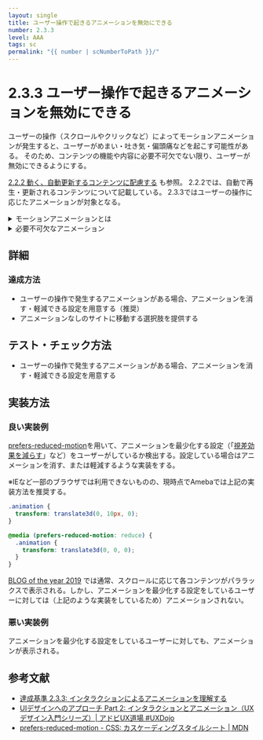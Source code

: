 ```yaml
---
layout: single
title: ユーザー操作で起きるアニメーションを無効にできる
number: 2.3.3
level: AAA
tags: sc
permalink: "{{ number | scNumberToPath }}/"
---
```


# 2.3.3 ユーザー操作で起きるアニメーションを無効にできる
ユーザーの操作（スクロールやクリックなど）によってモーションアニメーションが発生すると、ユーザーがめまい・吐き気・偏頭痛などを起こす可能性がある。
そのため、コンテンツの機能や内容に必要不可欠でない限り、ユーザーが無効にできるようにする。

[2.2.2 動く、自動更新するコンテンツに配慮する](/2/2/2/) も参照。
2.2.2では、自動で再生・更新されるコンテンツについて記載している。
2.3.3ではユーザーの操作に応じたアニメーションが対象となる。

<details>
  <summary>モーションアニメーションとは</summary>
  モーションアニメーションとは、動いているような錯覚や、スムーズに移動しているように感じさせるアニメーションのこと。例として、移動や拡大縮小、回転などがある。色、ぼかし、透明度の変化はモーションアニメーションには含まれない。
</details>

<details>
  <summary>必要不可欠なアニメーション</summary>
  必要不可欠なアニメーションとは、ローディングアニメーションなどの、そのものがないと機能しなくなるものを指す。
</details>

## 詳細
### 達成方法
- ユーザーの操作で発生するアニメーションがある場合、アニメーションを消す・軽減できる設定を用意する（推奨）
- アニメーションなしのサイトに移動する選択肢を提供する


## テスト・チェック方法
- ユーザーの操作で発生するアニメーションがある場合、アニメーションを消す・軽減できる設定を用意する


## 実装方法
### 良い実装例
[prefers-reduced-motion](https://developer.mozilla.org/ja/docs/Web/CSS/@media/prefers-reduced-motion)を用いて、アニメーションを最少化する設定（「[視差効果を減らす](https://support.apple.com/ja-jp/guide/mac-help/mchlc03f57a1/12.0/mac/12.0)」など）をユーザーがしているか検出する。設定している場合はアニメーションを消す、または軽減するような実装をする。

※IEなど一部のブラウザでは利用できないものの、現時点でAmebaでは上記の実装方法を推奨する。

```css
.animation {
  transform: translate3d(0, 10px, 0);
}

@media (prefers-reduced-motion: reduce) {
  .animation {
    transform: translate3d(0, 0, 0);
  }
}
```
[BLOG of the year 2019](https://content.ameba.jp/blogoftheyear/2019/) では通常、スクロールに応じて各コンテンツがパララックスで表示される。しかし、アニメーションを最少化する設定をしているユーザーに対しては（上記のような実装をしているため）アニメーションされない。

### 悪い実装例
アニメーションを最少化する設定をしているユーザーに対しても、アニメーションが表示される。

## 参考文献

- [達成基準 2.3.3: インタラクションによるアニメーションを理解する](https://waic.jp/docs/WCAG21/Understanding/animation-from-interactions.html)
- [UIデザインへのアプローチ Part 2: インタラクションとアニメーション（UXデザイン入門シリーズ）| アドビUX道場 #UXDojo](https://blog.adobe.com/jp/publish/2018/11/12/web-fundamentals-ui-design-part-2-interactions-animations)
- [prefers-reduced-motion - CSS: カスケーディングスタイルシート | MDN](https://developer.mozilla.org/ja/docs/Web/CSS/@media/prefers-reduced-motion)
